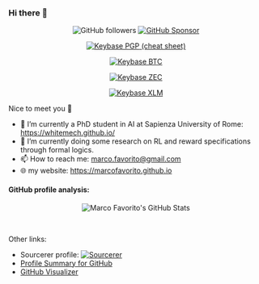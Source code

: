 ### Hi there 👋

<p align="center">
  
  <a>
    <img alt="GitHub followers" src="https://img.shields.io/github/followers/marcofavorito?label=Follow%20%40marcofavorito" />
  </a>
  <a href="https://github.com/sponsors/marcofavorito">
    <img alt="GitHub Sponsor" src="https://img.shields.io/badge/Support%20at-GitHub-blue" />
  </a>
</p>
<p align="center">
  <a href="https://keybase.io/marcofavorito/pgp_keys.asc?fingerprint=d7e224f6596de4d012f335691b17e9636d21c8bf">
    <img alt="Keybase PGP" src="https://img.shields.io/keybase/pgp/marcofavorito" />
  </a>
  <a href="https://marcofavorito.github.io/how-to-use-my-pgp-key-cheatsheet">
     (cheat sheet)
  </a>
</p>
<p align="center">
  <a href="bitcoin:bc1qsntnewws350d6gt25wc4sxnzfey55wse7v0rgj">
    <img alt="Keybase BTC" src="https://img.shields.io/keybase/btc/marcofavorito" />
  </a>
</p>
<p align="center">
  <a href="https://keybase.io/marcofavorito/">
    <img alt="Keybase ZEC" src="https://img.shields.io/keybase/zec/marcofavorito" />
  </a>
</p>
<p align="center">
  <a href="https://keybase.io/marcofavorito/">
    <img alt="Keybase XLM" src="https://img.shields.io/keybase/xlm/marcofavorito" />
  </a>
</p>

Nice to meet you :slightly_smiling_face:

- 🔭 I’m currently a PhD student in AI at Sapienza University of Rome: https://whitemech.github.io/
- 🌱 I’m currently doing some research on RL and reward specifications through formal logics.
- 📫 How to reach me: marco.favorito@gmail.com
- 🌐 my website: https://marcofavorito.github.io

#### GitHub profile analysis:


<p align="center">
  <img alt="Marco Favorito's GitHub Stats" src="https://github-readme-stats.vercel.app/api?username=marcofavorito&show_icons=true&hide_border=true" />
</p>

<p align="center">
<a href="https://sourcerer.io/marcofavorito"><img src="https://img.shields.io/badge/Python-1490%20commits-blue.svg" alt=""></a>
<a href="https://sourcerer.io/marcofavorito"><img src="https://img.shields.io/badge/JavaScript-170%20commits-yellow.svg" alt=""></a>
<a href="https://sourcerer.io/marcofavorito"><img src="https://img.shields.io/badge/C++-148%20commits-pink.svg" alt=""></a>
</p>


Other links:
- Sourcerer profile: [![Sourcerer](https://sourcerer.io/icons/logo-sharing.svg)](https://sourcerer.io/marcofavorito)
- [Profile Summary for GitHub](https://profile-summary-for-github.com/user/marcofavorito)  
- [GitHub Visualizer](http://ghv.artzub.com/#user=marcofavorito)

